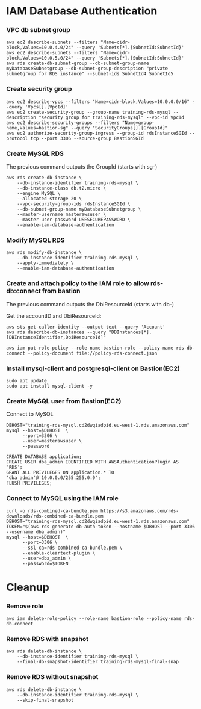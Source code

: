 # IAM Database Authentication

### VPC db subnet group

```
aws ec2 describe-subnets --filters "Name=cidr-block,Values=10.0.4.0/24" --query 'Subnets[*].{SubnetId:SubnetId}'
aws ec2 describe-subnets --filters "Name=cidr-block,Values=10.0.5.0/24" --query 'Subnets[*].{SubnetId:SubnetId}'
aws rds create-db-subnet-group --db-subnet-group-name myDatabaseSubnetgroup --db-subnet-group-description "private subnetgroup for RDS instance" --subnet-ids SubnetId4 SubnetId5
```

### Create security group

```
aws ec2 describe-vpcs --filters "Name=cidr-block,Values=10.0.0.0/16" --query 'Vpcs[].[VpcId]'
aws ec2 create-security-group --group-name training-rds-mysql --description "security group for training-rds-mysql" --vpc-id VpcId
aws ec2 describe-security-groups --filters "Name=group-name,Values=bastion-sg" --query "SecurityGroups[].[GroupId]"
aws ec2 authorize-security-group-ingress --group-id rdsInstanceSGId --protocol tcp --port 3306 --source-group BastionSGId
```

### Create MySQL RDS
The previous command outputs the GroupId (starts with sg-)

```
aws rds create-db-instance \
    --db-instance-identifier training-rds-mysql \
    --db-instance-class db.t2.micro \
    --engine MySQL \
    --allocated-storage 20 \
    --vpc-security-group-ids rdsInstanceSGId \
    --db-subnet-group-name myDatabaseSubnetgroup \
    --master-username masterawsuser \
    --master-user-password USESECUREPASSWORD \
    --enable-iam-database-authentication 
```

### Modify MySQL RDS

```
aws rds modify-db-instance \
    --db-instance-identifier training-rds-mysql \
    --apply-immediately \
    --enable-iam-database-authentication
```

### Create and attach policy to the IAM role to allow rds-db:connect from bastion

The previous command outputs the DbiResourceId (starts with db-)

Get the accountID and DbiResourceId:
```
aws sts get-caller-identity --output text --query 'Account'
aws rds describe-db-instances --query "DBInstances[*].[DBInstanceIdentifier,DbiResourceId]"
```

```
aws iam put-role-policy --role-name bastion-role --policy-name rds-db-connect --policy-document file://policy-rds-connect.json
```

### Install mysql-client and postgresql-client on Bastion(EC2)

```
sudo apt update
sudo apt install mysql-client -y
```

### Create MySQL user from Bastion(EC2)

Connect to MySQL

```
DBHOST="training-rds-mysql.cd2dwqiadpid.eu-west-1.rds.amazonaws.com"
mysql --host=$DBHOST  \      
      --port=3306 \
      --user=masterawsuser \
      --password
```

```
CREATE DATABASE application;
CREATE USER dba_admin IDENTIFIED WITH AWSAuthenticationPlugin AS 'RDS';
GRANT ALL PRIVILEGES ON application.* TO 'dba_admin'@'10.0.0.0/255.255.0.0';
FLUSH PRIVILEGES;
```

### Connect to MySQL using the IAM role

```
curl -o rds-combined-ca-bundle.pem https://s3.amazonaws.com/rds-downloads/rds-combined-ca-bundle.pem
DBHOST="training-rds-mysql.cd2dwqiadpid.eu-west-1.rds.amazonaws.com"
TOKEN="$(aws rds generate-db-auth-token --hostname $DBHOST --port 3306 --username dba_admin)"
mysql --host=$DBHOST  \      
      --port=3306 \
      --ssl-ca=rds-combined-ca-bundle.pem \
      --enable-cleartext-plugin \
      --user=dba_admin \
      --password=$TOKEN
```

# Cleanup

### Remove role

```
aws iam delete-role-policy --role-name bastion-role --policy-name rds-db-connect
```

### Remove RDS with snapshot

```
aws rds delete-db-instance \
    --db-instance-identifier training-rds-mysql \
    --final-db-snapshot-identifier training-rds-mysql-final-snap
```

### Remove RDS without snapshot

```
aws rds delete-db-instance \
    --db-instance-identifier training-rds-mysql \
    --skip-final-snapshot
```